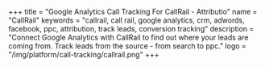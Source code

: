 +++
title = "Google Analytics Call Tracking For CallRail - Attributio"
name = "CallRail"
keywords = "callrail, call rail, google analytics, crm, adwords, facebook, ppc, attribution, track leads, conversion tracking"
description = "Connect Google Analytics with CallRail to find out where your leads are coming from. Track leads from the source - from search to ppc."
logo = "/img/platform/call-tracking/callrail.png"
+++
